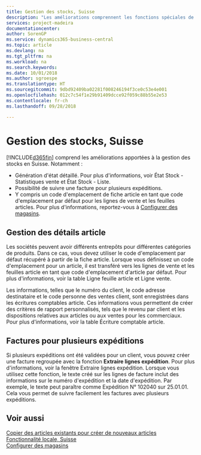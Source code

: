 ```yaml
---
title: Gestion des stocks, Suisse
description: "Les améliorations comprennent les fonctions spéciales de gestion des stocks en Suisse."
services: project-madeira
documentationcenter: 
author: SorenGP
ms.service: dynamics365-business-central
ms.topic: article
ms.devlang: na
ms.tgt_pltfrm: na
ms.workload: na
ms.search.keywords: 
ms.date: 10/01/2018
ms.author: sgroespe
ms.translationtype: HT
ms.sourcegitcommit: 9dbd92409ba02281f008246194f3ce0c53e4e001
ms.openlocfilehash: 012c7c54f1e29b91409dcce92f059c88b55e2e53
ms.contentlocale: fr-ch
ms.lasthandoff: 09/28/2018

---
```

# <a name="swiss-inventory-management"></a>Gestion des stocks, Suisse
[!INCLUDE[d365fin](../../includes/d365fin_md.md)] comprend les améliorations apportées à la gestion des stocks en Suisse. Notamment :  

- Génération d'état détaillé.  Pour plus d'informations, voir État Stock - Statistiques vente et État Stock - Liste.  
- Possibilité de suivre une facture pour plusieurs expéditions.  
- Y compris un code d'emplacement de fiche article en tant que code d'emplacement par défaut pour les lignes de vente et les feuilles articles. Pour plus d'informations, reportez-vous à [Configurer des magasins](../../inventory-how-setup-locations.md).

## <a name="managing-item-details"></a>Gestion des détails article  
Les sociétés peuvent avoir différents entrepôts pour différentes catégories de produits. Dans ce cas, vous devez utiliser le code d'emplacement par défaut récupéré à partir de la fiche article. Lorsque vous définissez un code d'emplacement pour un article, il est transféré vers les lignes de vente et les feuilles article en tant que code d'emplacement d'article par défaut. Pour plus d'informations, voir la table Ligne feuille article et Ligne vente.  

Les informations, telles que le numéro du client, le code adresse destinataire et le code personne des ventes client, sont enregistrées dans les écritures comptables article. Ces informations vous permettent de créer des critères de rapport personnalisés, tels que le revenu par client et les dispositions relatives aux articles ou aux ventes pour les commerciaux. Pour plus d'informations, voir la table Écriture comptable article.  

## <a name="invoices-with-multiple-shipments"></a>Factures pour plusieurs expéditions  
Si plusieurs expéditions ont été validées pour un client, vous pouvez créer une facture regroupée avec la fonction **Extraire lignes expédition**. Pour plus d'informations, voir la fenêtre Extraire lignes expédition. Lorsque vous utilisez cette fonction, le texte créé sur les lignes de facture inclut des informations sur le numéro d'expédition et la date d'expédition. Par exemple, le texte peut paraître comme Expédition N° 102040 sur 25.01.01. Cela vous permet de suivre facilement les factures avec plusieurs expéditions.  

## <a name="see-also"></a>Voir aussi  
 [Copier des articles existants pour créer de nouveaux articles](how-to-copy-existing-items-to-new-items.md)  
 [Fonctionnalité locale, Suisse](switzerland-local-functionality.md)   
 [Configurer des magasins](../../inventory-how-setup-locations.md)

